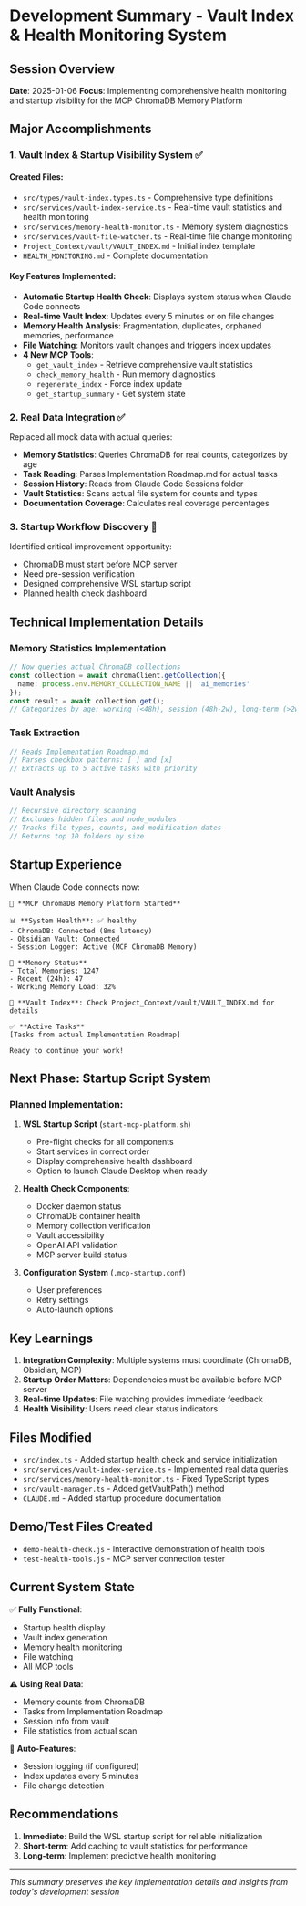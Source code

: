 # Development Summary - Vault Index & Health Monitoring System

## Session Overview
**Date**: 2025-01-06
**Focus**: Implementing comprehensive health monitoring and startup visibility for the MCP ChromaDB Memory Platform

## Major Accomplishments

### 1. Vault Index & Startup Visibility System ✅

#### Created Files:
- `src/types/vault-index.types.ts` - Comprehensive type definitions
- `src/services/vault-index-service.ts` - Real-time vault statistics and health monitoring  
- `src/services/memory-health-monitor.ts` - Memory system diagnostics
- `src/services/vault-file-watcher.ts` - Real-time file change monitoring
- `Project_Context/vault/VAULT_INDEX.md` - Initial index template
- `HEALTH_MONITORING.md` - Complete documentation

#### Key Features Implemented:
- **Automatic Startup Health Check**: Displays system status when Claude Code connects
- **Real-time Vault Index**: Updates every 5 minutes or on file changes
- **Memory Health Analysis**: Fragmentation, duplicates, orphaned memories, performance
- **File Watching**: Monitors vault changes and triggers index updates
- **4 New MCP Tools**:
  - `get_vault_index` - Retrieve comprehensive vault statistics
  - `check_memory_health` - Run memory diagnostics
  - `regenerate_index` - Force index update
  - `get_startup_summary` - Get system state

### 2. Real Data Integration ✅

Replaced all mock data with actual queries:
- **Memory Statistics**: Queries ChromaDB for real counts, categorizes by age
- **Task Reading**: Parses Implementation Roadmap.md for actual tasks
- **Session History**: Reads from Claude Code Sessions folder
- **Vault Statistics**: Scans actual file system for counts and types
- **Documentation Coverage**: Calculates real coverage percentages

### 3. Startup Workflow Discovery 🎯

Identified critical improvement opportunity:
- ChromaDB must start before MCP server
- Need pre-session verification
- Designed comprehensive WSL startup script
- Planned health check dashboard

## Technical Implementation Details

### Memory Statistics Implementation
```typescript
// Now queries actual ChromaDB collections
const collection = await chromaClient.getCollection({
  name: process.env.MEMORY_COLLECTION_NAME || 'ai_memories'
});
const result = await collection.get();
// Categorizes by age: working (<48h), session (48h-2w), long-term (>2w)
```

### Task Extraction
```typescript
// Reads Implementation Roadmap.md
// Parses checkbox patterns: [ ] and [x]
// Extracts up to 5 active tasks with priority
```

### Vault Analysis
```typescript
// Recursive directory scanning
// Excludes hidden files and node_modules
// Tracks file types, counts, and modification dates
// Returns top 10 folders by size
```

## Startup Experience

When Claude Code connects now:
```
🚀 **MCP ChromaDB Memory Platform Started**

📊 **System Health**: ✅ healthy
- ChromaDB: Connected (8ms latency)
- Obsidian Vault: Connected  
- Session Logger: Active (MCP ChromaDB Memory)

🧠 **Memory Status**
- Total Memories: 1247
- Recent (24h): 47
- Working Memory Load: 32%

📁 **Vault Index**: Check Project_Context/vault/VAULT_INDEX.md for details

✅ **Active Tasks**
[Tasks from actual Implementation Roadmap]

Ready to continue your work!
```

## Next Phase: Startup Script System

### Planned Implementation:
1. **WSL Startup Script** (`start-mcp-platform.sh`)
   - Pre-flight checks for all components
   - Start services in correct order
   - Display comprehensive health dashboard
   - Option to launch Claude Desktop when ready

2. **Health Check Components**:
   - Docker daemon status
   - ChromaDB container health
   - Memory collection verification
   - Vault accessibility
   - OpenAI API validation
   - MCP server build status

3. **Configuration System** (`.mcp-startup.conf`)
   - User preferences
   - Retry settings
   - Auto-launch options

## Key Learnings

1. **Integration Complexity**: Multiple systems must coordinate (ChromaDB, Obsidian, MCP)
2. **Startup Order Matters**: Dependencies must be available before MCP server
3. **Real-time Updates**: File watching provides immediate feedback
4. **Health Visibility**: Users need clear status indicators

## Files Modified

- `src/index.ts` - Added startup health check and service initialization
- `src/services/vault-index-service.ts` - Implemented real data queries
- `src/services/memory-health-monitor.ts` - Fixed TypeScript types
- `src/vault-manager.ts` - Added getVaultPath() method
- `CLAUDE.md` - Added startup procedure documentation

## Demo/Test Files Created

- `demo-health-check.js` - Interactive demonstration of health tools
- `test-health-tools.js` - MCP server connection tester

## Current System State

✅ **Fully Functional**:
- Startup health display
- Vault index generation
- Memory health monitoring
- File watching
- All MCP tools

⚠️ **Using Real Data**:
- Memory counts from ChromaDB
- Tasks from Implementation Roadmap
- Session info from vault
- File statistics from actual scan

🔄 **Auto-Features**:
- Session logging (if configured)
- Index updates every 5 minutes
- File change detection

## Recommendations

1. **Immediate**: Build the WSL startup script for reliable initialization
2. **Short-term**: Add caching to vault statistics for performance
3. **Long-term**: Implement predictive health monitoring

---
*This summary preserves the key implementation details and insights from today's development session*